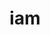 ---
title: iam
meaning: now, already
ch: eight
pos: adverb
repeat: yes
allmeanings: yes
mt: yes
mt1thru4: yes
ss: yes
ss2: yes
---